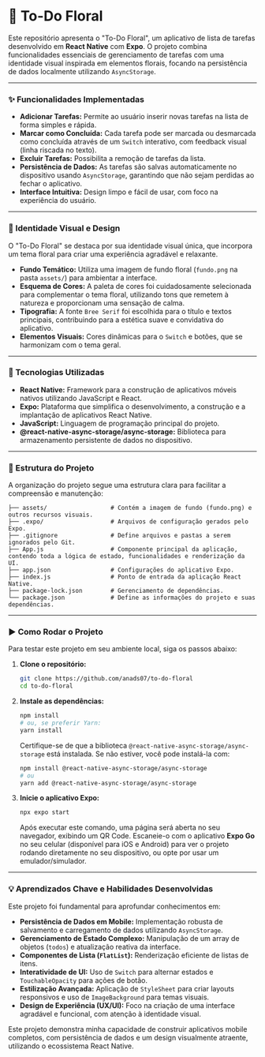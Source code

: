 # 🌸 To-Do Floral

Este repositório apresenta o "To-Do Floral", um aplicativo de lista de tarefas desenvolvido em **React Native** com **Expo**. O projeto combina funcionalidades essenciais de gerenciamento de tarefas com uma identidade visual inspirada em elementos florais, focando na persistência de dados localmente utilizando `AsyncStorage`.

---

### ✨ Funcionalidades Implementadas

* **Adicionar Tarefas:** Permite ao usuário inserir novas tarefas na lista de forma simples e rápida.
* **Marcar como Concluída:** Cada tarefa pode ser marcada ou desmarcada como concluída através de um `Switch` interativo, com feedback visual (linha riscada no texto).
* **Excluir Tarefas:** Possibilita a remoção de tarefas da lista.
* **Persistência de Dados:** As tarefas são salvas automaticamente no dispositivo usando `AsyncStorage`, garantindo que não sejam perdidas ao fechar o aplicativo.
* **Interface Intuitiva:** Design limpo e fácil de usar, com foco na experiência do usuário.

---

### 🎨 Identidade Visual e Design

O "To-Do Floral" se destaca por sua identidade visual única, que incorpora um tema floral para criar uma experiência agradável e relaxante.

* **Fundo Temático:** Utiliza uma imagem de fundo floral (`fundo.png` na pasta `assets/`) para ambientar a interface.
* **Esquema de Cores:** A paleta de cores foi cuidadosamente selecionada para complementar o tema floral, utilizando tons que remetem à natureza e proporcionam uma sensação de calma.
* **Tipografia:** A fonte `Bree Serif` foi escolhida para o título e textos principais, contribuindo para a estética suave e convidativa do aplicativo.
* **Elementos Visuais:** Cores dinâmicas para o `Switch` e botões, que se harmonizam com o tema geral.

---

### 🚀 Tecnologias Utilizadas

* **React Native:** Framework para a construção de aplicativos móveis nativos utilizando JavaScript e React.
* **Expo:** Plataforma que simplifica o desenvolvimento, a construção e a implantação de aplicativos React Native.
* **JavaScript:** Linguagem de programação principal do projeto.
* **@react-native-async-storage/async-storage:** Biblioteca para armazenamento persistente de dados no dispositivo.

---

### 📁 Estrutura do Projeto

A organização do projeto segue uma estrutura clara para facilitar a compreensão e manutenção:


```
├── assets/                  # Contém a imagem de fundo (fundo.png) e outros recursos visuais.
├── .expo/                   # Arquivos de configuração gerados pelo Expo.
├── .gitignore               # Define arquivos e pastas a serem ignorados pelo Git.
├── App.js                   # Componente principal da aplicação, contendo toda a lógica de estado, funcionalidades e renderização da UI.
├── app.json                 # Configurações do aplicativo Expo.
├── index.js                 # Ponto de entrada da aplicação React Native.
├── package-lock.json        # Gerenciamento de dependências.
└── package.json             # Define as informações do projeto e suas dependências.
```

---

### ▶️ Como Rodar o Projeto

Para testar este projeto em seu ambiente local, siga os passos abaixo:

1.  **Clone o repositório:**
    ```bash
    git clone https://github.com/anads07/to-do-floral
    cd to-do-floral
    ```

2.  **Instale as dependências:**
    ```bash
    npm install
    # ou, se preferir Yarn:
    yarn install
    ```
    Certifique-se de que a biblioteca `@react-native-async-storage/async-storage` está instalada. Se não estiver, você pode instalá-la com:
    ```bash
    npm install @react-native-async-storage/async-storage
    # ou
    yarn add @react-native-async-storage/async-storage
    ```

3.  **Inicie o aplicativo Expo:**
    ```bash
    npx expo start
    ```
    Após executar este comando, uma página será aberta no seu navegador, exibindo um QR Code. Escaneie-o com o aplicativo **Expo Go** no seu celular (disponível para iOS e Android) para ver o projeto rodando diretamente no seu dispositivo, ou opte por usar um emulador/simulador.

---

### 💡 Aprendizados Chave e Habilidades Desenvolvidas

Este projeto foi fundamental para aprofundar conhecimentos em:

* **Persistência de Dados em Mobile:** Implementação robusta de salvamento e carregamento de dados utilizando `AsyncStorage`.
* **Gerenciamento de Estado Complexo:** Manipulação de um array de objetos (`todos`) e atualização reativa da interface.
* **Componentes de Lista (`FlatList`):** Renderização eficiente de listas de itens.
* **Interatividade de UI:** Uso de `Switch` para alternar estados e `TouchableOpacity` para ações de botão.
* **Estilização Avançada:** Aplicação de `StyleSheet` para criar layouts responsivos e uso de `ImageBackground` para temas visuais.
* **Design de Experiência (UX/UI):** Foco na criação de uma interface agradável e funcional, com atenção à identidade visual.

Este projeto demonstra minha capacidade de construir aplicativos mobile completos, com persistência de dados e um design visualmente atraente, utilizando o ecossistema React Native.
